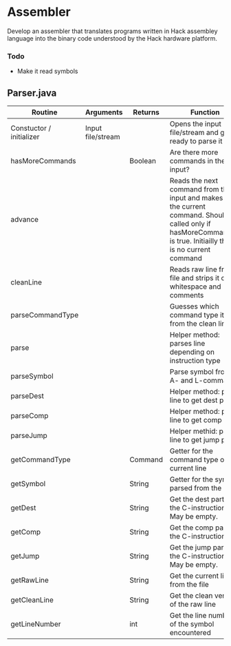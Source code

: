 # Assembler
Develop an assembler that translates programs written in Hack assembley language into the binary code understood by the Hack hardware platform.

### Todo
- Make it read symbols

## Parser.java
| Routine | Arguments | Returns | Function |
| ------- | --------- | ------- | -------- |
| Constuctor / initializer | Input file/stream | | Opens the input file/stream and gets ready to parse it |
| hasMoreCommands | | Boolean | Are there more commands in the input? |
| advance | | | Reads the next command from the input and makes it the current command. Should be called only if hasMoreCommands() is true. Initiailly there is no current command |
| cleanLine | | | Reads raw line from file and strips it of whitespace and comments |
| parseCommandType | | | Guesses which command type it is from the clean line |
| parse | | | Helper method: parses line depending on instruction type |
| parseSymbol | | | Parse symbol from A- and L-commands |
| parseDest | | | Helper method: parse line to get dest part |
| parseComp | | | Helper method: parse line to get comp part |
| parseJump | | | Helper methid: parse line to get jump part |
| getCommandType | | Command | Getter for the command type of the current line |
| getSymbol | | String | Getter for the symbol parsed from the line |
| getDest | | String | Get the dest part of the C-instruction. May be empty. |
| getComp | | String | Get the comp part of the C-instruction. |
| getJump | | String | Get the jump part of the C-instruction. May be empty. |
| getRawLine | | String | Get the current line from the file |
| getCleanLine | | String | Get the clean version of the raw line |
| getLineNumber | | int | Get the line number of the symbol encountered |